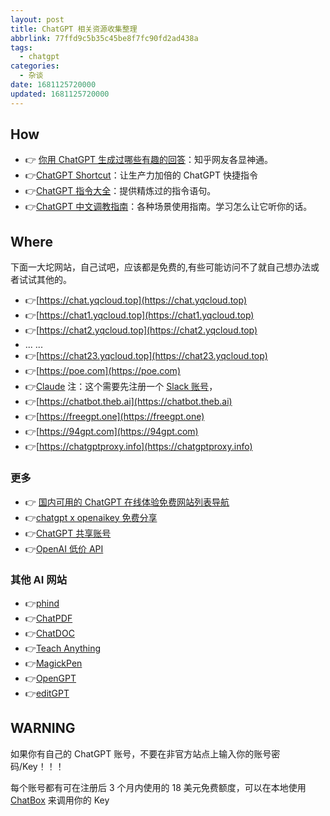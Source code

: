 ```yaml
---
layout: post
title: ChatGPT 相关资源收集整理
abbrlink: 77ffd9c5b35c45be8f7fc90fd2ad438a
tags:
  - chatgpt
categories:
  - 杂谈
date: 1681125720000
updated: 1681125720000
---
```

## How

* 👉 [你用 ChatGPT 生成过哪些有趣的回答](https://www.zhihu.com/question/570430650)：知乎网友各显神通。
* 👉[ChatGPT Shortcut](https://www.aishort.top/)：让生产力加倍的 ChatGPT 快捷指令
* 👉[ChatGPT 指令大全](https://www.explainthis.io/zh-hans/chatgpt)：提供精炼过的指令语句。
* 👉[ChatGPT 中文调教指南](https://github.com/PlexPt/awesome-chatgpt-prompts-zh)：各种场景使用指南。学习怎么让它听你的话。

## Where

下面一大坨网站，自己试吧，应该都是免费的,有些可能访问不了就自己想办法或者试试其他的。

* 👉[https://chat.yqcloud.top](https://chat.yqcloud.top)
* 👉[https://chat1.yqcloud.top](https://chat1.yqcloud.top)
* 👉[https://chat2.yqcloud.top](https://chat2.yqcloud.top)
* ... ...
* 👉[https://chat23.yqcloud.top](https://chat23.yqcloud.top)
* 👉[https://poe.com](https://poe.com)
* 👉[Claude](https://www.anthropic.com/index/claude-now-in-slack)
  注：这个需要先注册一个 [Slack 账号](https://slack.com/intl/zh-cn/)，
* 👉[https://chatbot.theb.ai](https://chatbot.theb.ai)
* 👉[https://freegpt.one](https://freegpt.one)
* 👉[https://94gpt.com](https://94gpt.com)
* 👉[https://chatgptproxy.info](https://chatgptproxy.info)

### 更多

* 👉 [国内可用的 ChatGPT 在线体验免费网站列表导航](https://lzw.me/x/chatgpt-sites/)
* 👉[chatgpt x openaikey 免费分享](https://freeopenai.xyz/)
* 👉[ChatGPT 共享账号](https://terobox.com/)
* 👉[OpenAI 低价 API](https://openai-sb.com/)

### 其他 AI 网站

* 👉[phind](https://www.phind.com/)
* 👉[ChatPDF](https://www.chatpdf.com/)
* 👉[ChatDOC](https://chatdoc.com/)
* 👉[Teach Anything](https://www.teach-anything.com/)
* 👉[MagickPen](https://magickpen.com)
* 👉[OpenGPT](https://open-gpt.app/)
* 👉[editGPT](https://www.editgpt.app/)

## WARNING

如果你有自己的 ChatGPT 账号，不要在非官方站点上输入你的账号密码/Key！！！

每个账号都有可在注册后 3 个月内使用的 18 美元免费额度，可以在本地使用 [ChatBox](https://hub.fgit.ml/Bin-Huang/chatbox/releases) 来调用你的 Key
